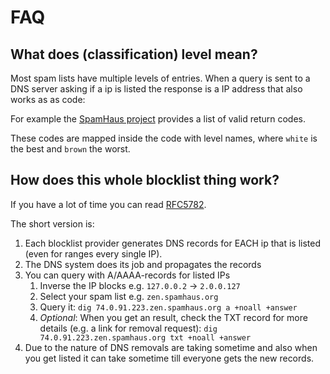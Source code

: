 FAQ
===

## What does (classification) level mean?

Most spam lists have multiple levels of entries. When a query is sent to a DNS server asking if a ip is listed the
response is a IP address that also works as as code:

For example
the [SpamHaus project](https://www.spamhaus.org/faq/section/DNSBL%20Usage#:~:text=Spamhaus%20Technology%27s%20blog.-,What%20do%20the%20127.*.*.*%20Return%20Codes%20mean%3F,-Spamhaus%20uses%20this)
provides a list of valid return codes.

These codes are mapped inside the code with level names, where `white` is the best and `brown` the worst.

## How does this whole blocklist thing work?

If you have a lot of time you can read [RFC5782](https://datatracker.ietf.org/doc/html/rfc5782).

The short version is:

1. Each blocklist provider generates DNS records for EACH ip that is listed (even for ranges every single IP).
2. The DNS system does its job and propagates the records
3. You can query with A/AAAA-records for listed IPs
    1. Inverse the IP blocks e.g. `127.0.0.2` -> `2.0.0.127`
    2. Select your spam list e.g. `zen.spamhaus.org`
    3. Query it: `dig 74.0.91.223.zen.spamhaus.org a +noall +answer`
    4. *Optional*: When you get an result, check the TXT record for more details (e.g. a link for removal request):
       `dig 74.0.91.223.zen.spamhaus.org txt +noall +answer`
4. Due to the nature of DNS removals are taking sometime and also when you get listed it can take sometime till everyone
   gets the new records.
